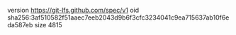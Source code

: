 version https://git-lfs.github.com/spec/v1
oid sha256:3af510582f51aaec7eeb2043d9b6f3cfc3234041c9ea715637ab10f6eda587eb
size 4815
